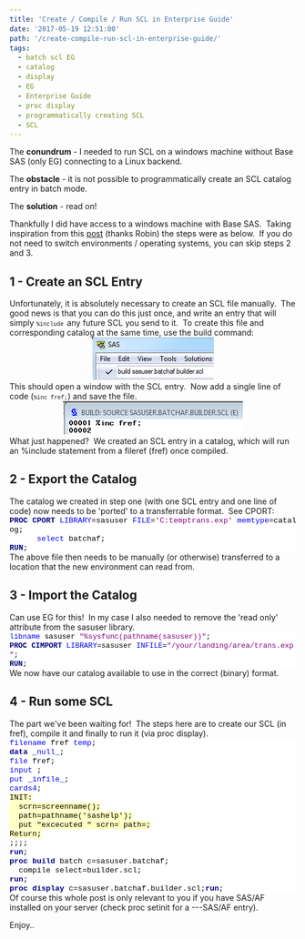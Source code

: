 ```yaml
---
title: 'Create / Compile / Run SCL in Enterprise Guide'
date: '2017-05-19 12:51:00'
path: '/create-compile-run-scl-in-enterprise-guide/'
tags:
  - batch scl EG
  - catalog
  - display
  - EG
  - Enterprise Guide
  - proc display
  - programmatically creating SCL
  - SCL
---
```


The <b>conundrum</b> - I needed to run SCL on a windows machine without Base SAS (only EG) connecting to a Linux backend.

The <b>obstacle</b> - it is not possible to programmatically create an SCL catalog entry in batch mode.

The <b>solution</b> - read on!

Thankfully I did have access to a windows machine with Base SAS.  Taking inspiration from this <a href="https://groups.google.com/forum/#!topic/comp.soft-sys.sas/6szbPqepPi4" target="_blank" rel="noopener">post</a> (thanks Robin) the steps were as below.  If you do not need to switch environments / operating systems, you can skip steps 2 and 3.

<h2>1 - Create an SCL Entry</h2>
Unfortunately, it is absolutely necessary to create an SCL file manually.  The good news is that you can do this just once, and write an entry that will simply <span style="font-family: 'courier new' , 'courier' , monospace; font-size: x-small;">%include </span>any future SCL you send to it.  To create this file and corresponding catalog at the same time, use the build command:
<div style="clear: both; text-align: center;"><a style="margin-left: 1em; margin-right: 1em;" href="../images/Capture.png"><img class="alignnone" src="../images/Capture_1.png" alt="" width="214" height="75" border="0" /></a></div>
This should open a window with the SCL entry.  Now add a single line of code (<span style="font-family: 'courier new' , 'courier' , monospace; font-size: x-small;">%inc fref;</span>) and save the file.
<div style="clear: both; text-align: center;"><a style="margin-left: 1em; margin-right: 1em;" href="../images/Capture2.png"><img src="../images/Capture2_1.png" border="0" /></a></div>
What just happened?  We created an SCL entry in a catalog, which will run an %include statement from a fileref (fref) once compiled.
<h2>2 - Export the Catalog</h2>
The catalog we created in step one (with one SCL entry and one line of code) now needs to be 'ported' to a transferrable format.  See CPORT:
<div style="background-color: white; color: #222222; font-family: arial, sans-serif; font-size: 12.8px;"><b><span style="color: navy; font-family: 'courier new'; font-size: 10pt;">PROC</span></b><span style="color: black; font-family: 'courier new'; font-size: 10pt;"> </span><b><span style="color: navy; font-family: 'courier new'; font-size: 10pt;">CPORT</span></b><span style="color: black; font-family: 'courier new'; font-size: 10pt;"> </span><span style="color: blue; font-family: 'courier new'; font-size: 10pt;">LIBRARY</span><span style="color: black; font-family: 'courier new'; font-size: 10pt;">=sasuser </span><span style="color: blue; font-family: 'courier new'; font-size: 10pt;">FILE</span><span style="color: black; font-family: 'courier new'; font-size: 10pt;">=</span><span style="color: purple; font-family: 'courier new'; font-size: 10pt;">'C:temptrans.exp'</span><span style="color: black; font-family: 'courier new'; font-size: 10pt;"> </span><span style="color: blue; font-family: 'courier new'; font-size: 10pt;">memtype</span><span style="color: black; font-family: 'courier new'; font-size: 10pt;">=catalog;<u></u><u></u></span></div>
<div style="background-color: white; color: #222222; font-family: arial, sans-serif; font-size: 12.8px;"><span style="color: black; font-family: 'courier new'; font-size: 10pt;">      </span><span style="color: blue; font-family: 'courier new'; font-size: 10pt;">select</span><span style="color: black; font-family: 'courier new'; font-size: 10pt;"> batchaf; <u></u><u></u></span></div>
<div style="background-color: white; color: #222222; font-family: arial, sans-serif; font-size: 12.8px;"><b><span style="color: navy; font-family: 'courier new'; font-size: 10pt;">RUN</span></b><span style="color: black; font-family: 'courier new'; font-size: 10pt;">;</span></div>
The above file then needs to be manually (or otherwise) transferred to a location that the new environment can read from.
<h2>3 - Import the Catalog</h2>
Can use EG for this!  In my case I also needed to remove the 'read only' attribute from the sasuser library.
<div style="background-color: white; color: #222222; font-family: arial, sans-serif; font-size: 12.8px;"><span style="background-attachment: initial; background-clip: initial; background-image: initial; background-origin: initial; background-position: initial; background-repeat: initial; background-size: initial; color: blue; font-family: 'courier new';">libname</span><span style="background-attachment: initial; background-clip: initial; background-image: initial; background-origin: initial; background-position: initial; background-repeat: initial; background-size: initial; color: black; font-family: 'courier new';"> sasuser </span><span style="background-attachment: initial; background-clip: initial; background-image: initial; background-origin: initial; background-position: initial; background-repeat: initial; background-size: initial; color: purple; font-family: 'courier new';">"%sysfunc(pathname(sasuser))"</span><span style="background-attachment: initial; background-clip: initial; background-image: initial; background-origin: initial; background-position: initial; background-repeat: initial; background-size: initial; color: black; font-family: 'courier new';">;<u></u><u></u></span></div>
<div style="background-color: white; color: #222222; font-family: arial, sans-serif; font-size: 12.8px;"><b><span style="background-attachment: initial; background-clip: initial; background-image: initial; background-origin: initial; background-position: initial; background-repeat: initial; background-size: initial; color: navy; font-family: 'courier new';">PROC</span></b><span style="background-attachment: initial; background-clip: initial; background-image: initial; background-origin: initial; background-position: initial; background-repeat: initial; background-size: initial; color: black; font-family: 'courier new';"> </span><b><span style="background-attachment: initial; background-clip: initial; background-image: initial; background-origin: initial; background-position: initial; background-repeat: initial; background-size: initial; color: navy; font-family: 'courier new';">CIMPORT</span></b><span style="background-attachment: initial; background-clip: initial; background-image: initial; background-origin: initial; background-position: initial; background-repeat: initial; background-size: initial; color: black; font-family: 'courier new';"> </span><span style="background-attachment: initial; background-clip: initial; background-image: initial; background-origin: initial; background-position: initial; background-repeat: initial; background-size: initial; color: blue; font-family: 'courier new';">LIBRARY</span><span style="background-attachment: initial; background-clip: initial; background-image: initial; background-origin: initial; background-position: initial; background-repeat: initial; background-size: initial; color: black; font-family: 'courier new';">=sasuser </span><span style="background-attachment: initial; background-clip: initial; background-image: initial; background-origin: initial; background-position: initial; background-repeat: initial; background-size: initial; color: blue; font-family: 'courier new';">INFILE</span><span style="background-attachment: initial; background-clip: initial; background-image: initial; background-origin: initial; background-position: initial; background-repeat: initial; background-size: initial; color: black; font-family: 'courier new';">=</span><span style="background-attachment: initial; background-clip: initial; background-image: initial; background-origin: initial; background-position: initial; background-repeat: initial; background-size: initial; color: purple; font-family: 'courier new';">"/your/landing/area/trans.exp"</span><span style="background-attachment: initial; background-clip: initial; background-image: initial; background-origin: initial; background-position: initial; background-repeat: initial; background-size: initial; color: black; font-family: 'courier new';">; <u></u><u></u></span></div>
<div style="background-color: white; color: #222222; font-family: arial, sans-serif; font-size: 12.8px;"><b><span style="background-attachment: initial; background-clip: initial; background-image: initial; background-origin: initial; background-position: initial; background-repeat: initial; background-size: initial; color: navy; font-family: 'courier new';">RUN</span></b><span style="background-attachment: initial; background-clip: initial; background-image: initial; background-origin: initial; background-position: initial; background-repeat: initial; background-size: initial; color: black; font-family: 'courier new';">;</span></div>
We now have our catalog available to use in the correct (binary) format.
<h2>4 - Run some SCL</h2>
The part we've been waiting for!  The steps here are to create our SCL (in fref), compile it and finally to run it (via proc display).
<div style="background-color: white; color: #222222; font-family: arial, sans-serif; font-size: 12.8px;"><span style="color: blue; font-family: 'courier new'; font-size: 10pt;">filename</span><span style="color: black; font-family: 'courier new'; font-size: 10pt;"> fref </span><span style="color: blue; font-family: 'courier new'; font-size: 10pt;">temp</span><span style="color: black; font-family: 'courier new'; font-size: 10pt;">;<u></u><u></u></span></div>
<div style="background-color: white; color: #222222; font-family: arial, sans-serif; font-size: 12.8px;"><b><span style="color: navy; font-family: 'courier new'; font-size: 10pt;">data</span></b><span style="color: black; font-family: 'courier new'; font-size: 10pt;"> </span><span style="color: blue; font-family: 'courier new'; font-size: 10pt;">_null_</span><span style="color: black; font-family: 'courier new'; font-size: 10pt;">;<u></u><u></u></span></div>
<div style="background-color: white; color: #222222; font-family: arial, sans-serif; font-size: 12.8px;"><span style="color: blue; font-family: 'courier new'; font-size: 10pt;">file</span><span style="color: black; font-family: 'courier new'; font-size: 10pt;"> fref;<u></u><u></u></span></div>
<div style="background-color: white; color: #222222; font-family: arial, sans-serif; font-size: 12.8px;"><span style="color: blue; font-family: 'courier new'; font-size: 10pt;">input</span><span style="color: black; font-family: 'courier new'; font-size: 10pt;"> ;<u></u><u></u></span></div>
<div style="background-color: white; color: #222222; font-family: arial, sans-serif; font-size: 12.8px;"><span style="color: blue; font-family: 'courier new'; font-size: 10pt;">put</span><span style="color: black; font-family: 'courier new'; font-size: 10pt;"> </span><span style="color: blue; font-family: 'courier new'; font-size: 10pt;">_infile_</span><span style="color: black; font-family: 'courier new'; font-size: 10pt;">;<u></u><u></u></span></div>
<div style="background-color: white; color: #222222; font-family: arial, sans-serif; font-size: 12.8px;"><span style="color: blue; font-family: 'courier new'; font-size: 10pt;">cards4</span><span style="color: black; font-family: 'courier new'; font-size: 10pt;">;<u></u><u></u></span></div>
<div style="background-color: white; color: #222222; font-family: arial, sans-serif; font-size: 12.8px;"><span style="background: #ffffc0; color: black; font-family: 'courier new'; font-size: 10pt;">INIT:</span></div>
<div style="background-color: white; color: #222222; font-family: arial, sans-serif; font-size: 12.8px;"><span style="background: #ffffc0; color: black; font-family: 'courier new'; font-size: 10pt;">  scrn=screenname();<u></u><u></u></span></div>
<div style="background-color: white; color: #222222; font-family: arial, sans-serif; font-size: 12.8px;"><span style="background: #ffffc0; color: black; font-family: 'courier new'; font-size: 10pt;">  path=pathname('sashelp');<u></u><u></u></span></div>
<div style="background-color: white; color: #222222; font-family: arial, sans-serif; font-size: 12.8px;"><span style="background: #ffffc0; color: black; font-family: 'courier new'; font-size: 10pt;">  put "excecuted " scrn= path=;</span></div>
<div style="background-color: white; color: #222222; font-family: arial, sans-serif; font-size: 12.8px;"><span style="background: #ffffc0; color: black; font-family: 'courier new'; font-size: 10pt;">Return;<u></u><u></u></span></div>
<div style="background-color: white; color: #222222; font-family: arial, sans-serif; font-size: 12.8px;"><span style="color: black; font-family: 'courier new'; font-size: 10pt;">;;;;<u></u><u></u></span></div>
<div style="background-color: white; color: #222222; font-family: arial, sans-serif; font-size: 12.8px;"><b><span style="color: navy; font-family: 'courier new'; font-size: 10pt;">run</span></b><span style="color: black; font-family: 'courier new'; font-size: 10pt;">;<u></u><u></u></span></div>
<div style="background-color: white; color: #222222; font-family: arial, sans-serif; font-size: 12.8px;"><b><span style="color: navy; font-family: 'courier new'; font-size: 10pt;">proc</span></b><span style="color: black; font-family: 'courier new'; font-size: 10pt;"> </span><b><span style="color: navy; font-family: 'courier new'; font-size: 10pt;">build</span></b><span style="color: black; font-family: 'courier new'; font-size: 10pt;"> batch c=sasuser.batchaf;<u></u><u></u></span></div>
<div style="background-color: white; color: #222222; font-family: arial, sans-serif; font-size: 12.8px;"><span style="color: black; font-family: 'courier new'; font-size: 10pt;">  compile select=builder.scl;<u></u><u></u></span></div>
<div style="background-color: white; color: #222222; font-family: arial, sans-serif; font-size: 12.8px;"><b><span style="color: navy; font-family: 'courier new'; font-size: 10pt;">run</span></b><span style="color: black; font-family: 'courier new'; font-size: 10pt;">;<u></u><u></u></span></div>
<div style="background-color: white; color: #222222; font-family: arial, sans-serif; font-size: 12.8px;"></div>
<div style="background-color: white; color: #222222; font-family: arial, sans-serif; font-size: 12.8px;"><b><span style="color: navy; font-family: 'courier new'; font-size: 10pt;">proc</span></b><span style="color: black; font-family: 'courier new'; font-size: 10pt;"> </span><b><span style="color: navy; font-family: 'courier new'; font-size: 10pt;">display</span></b><span style="color: black; font-family: 'courier new'; font-size: 10pt;"> c=sasuser.batchaf.builder.scl;</span><b><span style="color: navy; font-family: 'courier new'; font-size: 10pt;"><wbr />run</span></b><span style="color: black; font-family: 'courier new'; font-size: 10pt;">;<u></u><u></u></span></div>
<div style="background-color: white; color: #222222; font-family: arial, sans-serif; font-size: 12.8px;"></div>
Of course this whole post is only relevant to you if you have SAS/AF installed on your server (check proc setinit for a ---SAS/AF entry).

Enjoy..
